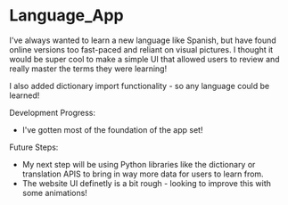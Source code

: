 # Language_App

I've always wanted to learn a new language like Spanish, but have found online versions too fast-paced and reliant on visual pictures. I thought it would be super cool to make a simple UI that allowed users to review and really master the terms they were learning! 

I also added dictionary import functionality - so any language could be learned! 

Development Progress:
 - I've gotten most of the foundation of the app set!

Future Steps:
 - My next step will be using Python libraries like the dictionary or translation APIS to bring in way more data for users to learn from.
 - The website UI definetly is a bit rough - looking to improve this with some animations!
